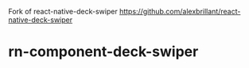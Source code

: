Fork of react-native-deck-swiper https://github.com/alexbrillant/react-native-deck-swiper
# rn-component-deck-swiper 
